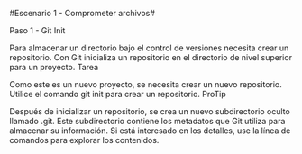 #Escenario 1 - Comprometer archivos#

Paso 1 - Git Init

Para almacenar un directorio bajo el control de versiones necesita crear un repositorio. Con Git inicializa un repositorio en el directorio de nivel superior para un proyecto.
Tarea

Como este es un nuevo proyecto, se necesita crear un nuevo repositorio. Utilice el comando git init para crear un repositorio.
ProTip


Después de inicializar un repositorio, se crea un nuevo subdirectorio oculto llamado .git. Este subdirectorio contiene los metadatos que Git utiliza para almacenar su información. Si está interesado en los detalles, use la línea de comandos para explorar los contenidos.


